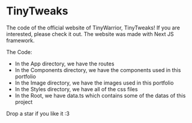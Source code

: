 # TinyTweaks

The code of the official website of TinyWarrior, TinyTweaks! If you are interested, please check it out. The website was made with Next JS framework.

The Code:

-   In the App directory, we have the routes
-   In the Components directory, we have the components used in this portfolio
-   In the Image directory, we have the images used in this portfolio
-   In the Styles directory, we have all of the css files
-   In the Root, we have data.ts which contains some of the datas of this project

Drop a star if you like it :3
